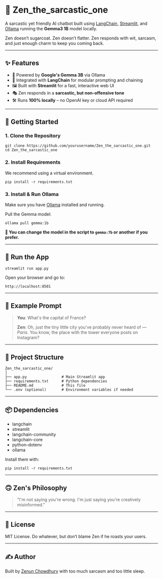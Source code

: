 

  <h1>🤖 Zen_the_sarcastic_one</h1>

  <p>A sarcastic yet friendly AI chatbot built using <a href="https://www.langchain.com/">LangChain</a>, <a href="https://streamlit.io/">Streamlit</a>, and <a href="https://ollama.com/">Ollama</a> running the <strong>Gemma3 1B</strong> model locally.</p>

  <p>Zen doesn’t sugarcoat. Zen doesn’t flatter. Zen responds with wit, sarcasm, and just enough charm to keep you coming back.</p>

  <hr>

  <h2>✨ Features</h2>
  <ul>
    <li>🧠 Powered by <strong>Google's Gemma 3B</strong> via Ollama</li>
    <li>🧩 Integrated with <strong>LangChain</strong> for modular prompting and chaining</li>
    <li>🖼️ Built with <strong>Streamlit</strong> for a fast, interactive web UI</li>
    <li>🎭 Zen responds in a <strong>sarcastic, but non-offensive tone</strong></li>
    <li>🛠️ Runs <strong>100% locally</strong> – no OpenAI key or cloud API required</li>
  </ul>

  <hr>

  <h2>🚀 Getting Started</h2>

  <h3>1. Clone the Repository</h3>
  <pre><code>git clone https://github.com/yourusername/Zen_the_sarcastic_one.git
cd Zen_the_sarcastic_one
</code></pre>

  <h3>2. Install Requirements</h3>
  <p>We recommend using a virtual environment.</p>
  <pre><code>pip install -r requirements.txt</code></pre>

  <h3>3. Install & Run Ollama</h3>
  <p>Make sure you have <a href="https://ollama.com/">Ollama</a> installed and running.</p>
  <p>Pull the Gemma model:</p>
  <pre><code>ollama pull gemma:1b</code></pre>
  <p><strong>🔁 You can change the model in the script to <code>gemma:7b</code> or another if you prefer.</strong></p>

  <hr>

  <h2>🧪 Run the App</h2>
  <pre><code>streamlit run app.py</code></pre>

  <p>Open your browser and go to:</p>
  <pre><code>http://localhost:8501</code></pre>

  <hr>

  <h2>💬 Example Prompt</h2>
  <blockquote>
    <p><strong>You</strong>: What's the capital of France?</p>
    <p><strong>Zen</strong>: Oh, just the tiny little city you've probably never heard of — <em>Paris</em>. You know, the place with the tower everyone posts on Instagram?</p>
  </blockquote>

  <hr>

  <h2>📁 Project Structure</h2>
  <pre><code>Zen_the_sarcastic_one/
│
├── app.py                # Main Streamlit app
├── requirements.txt      # Python dependencies
├── README.md             # This file
└── .env (optional)       # Environment variables if needed
</code></pre>

  <hr>

  <h2>📦 Dependencies</h2>
  <ul>
    <li>langchain</li>
    <li>streamlit</li>
    <li>langchain-community</li>
    <li>langchain-core</li>
    <li>python-dotenv</li>
    <li>ollama</li>
  </ul>

  <p>Install them with:</p>
  <pre><code>pip install -r requirements.txt</code></pre>

  <hr>

  <h2>🙃 Zen's Philosophy</h2>
  <blockquote>
    <p>"I'm not saying you're wrong. I'm just saying you're creatively misinformed."</p>
  </blockquote>

  <hr>

  <h2>📄 License</h2>
  <p>MIT License. Do whatever, but don’t blame Zen if he roasts your users.</p>

  <hr>

  <h2>✍️ Author</h2>
  <p>Built by <a href="https://github.com/zenuncrack">Zenun Chowdhury</a> with too much sarcasm and too little sleep.</p>

</body>
</html>
